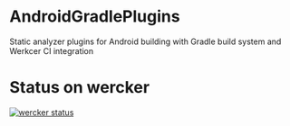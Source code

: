 AndroidGradlePlugins
====================

Static analyzer plugins for Android building with Gradle build system and Werkcer CI integration

Status on wercker
====================
[![wercker status](https://app.wercker.com/status/1c142f1bc6fe46d108bb6d4a97fa92bf/m/ "wercker status")](https://app.wercker.com/project/bykey/1c142f1bc6fe46d108bb6d4a97fa92bf)
